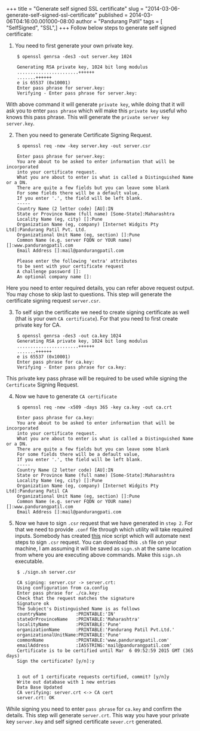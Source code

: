 +++
title = "Generate self signed SSL certificate"
slug = "2014-03-06-generate-self-signed-ssl-certificate"
published = 2014-03-06T04:16:00.001000-08:00
author = "Pandurang Patil"
tags = [ "SelfSigned", "SSL",]
+++
Follow below steps to generate self signed certificate:

1. You need to first generate your own private key.

```
    $ openssl genrsa -des3 -out server.key 1024

    Generating RSA private key, 1024 bit long modulus
    .......................++++++
    .......++++++
    e is 65537 (0x10001)
    Enter pass phrase for server.key:
    Verifying - Enter pass phrase for server.key:
```
With above command it will generate `private key`, while doing that it will ask
you to enter `pass phrase` which will make this `private key` useful who knows this pass phrase. This will generate the `private server key` `server.key`.

2. Then you need to generate Certificate Signing Request.

```
    $ openssl req -new -key server.key -out server.csr

    Enter pass phrase for server.key:
    You are about to be asked to enter information that will be incorporated
    into your certificate request.
    What you are about to enter is what is called a Distinguished Name or a DN.
    There are quite a few fields but you can leave some blank
    For some fields there will be a default value,
    If you enter '.', the field will be left blank.
    -----
    Country Name (2 letter code) [AU]:IN
    State or Province Name (full name) [Some-State]:Maharashtra
    Locality Name (eg, city) []:Pune
    Organization Name (eg, company) [Internet Widgits Pty Ltd]:Pandurang Patil Pvt. Ltd.
    Organizational Unit Name (eg, section) []:Pune
    Common Name (e.g. server FQDN or YOUR name) []:www.pandurangpatil.com    
    Email Address []:mail@pandurangpatil.com

    Please enter the following 'extra' attributes
    to be sent with your certificate request
    A challenge password []:
    An optional company name []:
```

Here you need to enter required details, you can refer above request output. You may chose to skip last to questions. This step will generate the certificate signing request `server.csr`.

3. To self sign the certificate we need to create signing certificate as well (that is your own `CA certificate`). For that you need to first create private key for CA.

```
    $ openssl genrsa -des3 -out ca.key 1024
    Generating RSA private key, 1024 bit long modulus
    .......................++++++
    .......++++++
    e is 65537 (0x10001)
    Enter pass phrase for ca.key:
    Verifying - Enter pass phrase for ca.key:
```

This private key pass phrase will be required to be used while signing the `Certificate` Signing Request.

4. Now we have to generate `CA certificate`

```
    $ openssl req -new -x509 -days 365 -key ca.key -out ca.crt

    Enter pass phrase for ca.key:
    You are about to be asked to enter information that will be incorporated
    into your certificate request.
    What you are about to enter is what is called a Distinguished Name or a DN.
    There are quite a few fields but you can leave some blank
    For some fields there will be a default value,
    If you enter '.', the field will be left blank.
    -----
    Country Name (2 letter code) [AU]:IN
    State or Province Name (full name) [Some-State]:Maharashtra
    Locality Name (eg, city) []:Pune
    Organization Name (eg, company) [Internet Widgits Pty Ltd]:Pandurang Patil CA
    Organizational Unit Name (eg, section) []:Pune
    Common Name (e.g. server FQDN or YOUR name) []:www.pandurangpatil.com
    Email Address []:mail@pandurangpati.com
```

5. Now we have to sign `.csr` request that we have generated in `step 2`. For that we need to provide `.conf` file through which utility will take required inputs. Somebody has created [this](http://www.opensource.apple.com/source/apache/apache-683/mod_ssl/pkg.contrib/sign.sh) nice script which will automate next steps to sign `.csr` request. You can download this `.sh` file on your machine, I am assuming it will be saved as `sign.sh` at the same location from where you are executing above commands. Make this `sign.sh` executable.

```
    $ ./sign.sh server.csr

    CA signing: server.csr -> server.crt:
    Using configuration from ca.config
    Enter pass phrase for ./ca.key:
    Check that the request matches the signature
    Signature ok
    The Subject's Distinguished Name is as follows
    countryName           :PRINTABLE:'IN'
    stateOrProvinceName   :PRINTABLE:'Maharashtra'
    localityName          :PRINTABLE:'Pune'
    organizationName      :PRINTABLE:'Pandurang Patil Pvt.Ltd.'
    organizationalUnitName:PRINTABLE:'Pune'
    commonName            :PRINTABLE:'www.pandurangpatil.com'
    emailAddress          :IA5STRING:'mail@pandurangpatil.com'
    Certificate is to be certified until Mar  6 09:52:59 2015 GMT (365 days)
    Sign the certificate? [y/n]:y


    1 out of 1 certificate requests certified, commit? [y/n]y
    Write out database with 1 new entries
    Data Base Updated
    CA verifying: server.crt <-> CA cert
    server.crt: OK
```

While signing you need to enter `pass phrase` for `ca.key` and confirm the details. This step will generate `server.crt`. This way you have your private key `server.key` and self signed certificate `sever.crt` generated.
